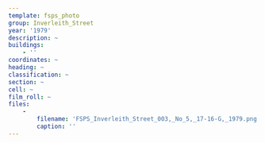 ```yaml
---
template: fsps_photo
group: Inverleith_Street
year: '1979'
description: ~
buildings:
    - ''
coordinates: ~
heading: ~
classification: ~
section: ~
cell: ~
film_roll: ~
files:
    -
        filename: 'FSPS_Inverleith_Street_003,_No_5,_17-16-G,_1979.png'
        caption: ''
---
```

